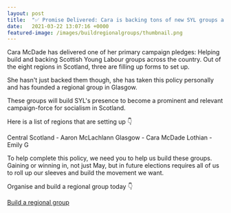 ```yaml
---
layout: post
title:  "✅ Promise Delivered: Cara is backing tons of new SYL groups across Scotland."
date:   2021-03-22 13:07:16 +0000
featured-image: /images/buildregionalgroups/thumbnail.png
---
```

Cara McDade has delivered one of her primary campaign pledges: Helping build and backing Scottish Young Labour groups across the country. Out of the eight regions in Scotland, three are filling up forms to set up. 

She hasn't just backed them though, she has taken this policy personally and has founded a regional group in Glasgow. 

These groups will build SYL's presence to become a prominent and relevant campaign-force for socialism in Scotland. 

Here is a list of regions that are setting up 👇

Central Scotland - Aaron McLachlann
Glasgow - Cara McDade
Lothian - Emily G

To help complete this policy, we need you to help us build these groups. Gaining or winning in, not just May, but in future elections requires all of us to roll up our sleeves and build the movement we want.

Organise and build a regional group today 👇

<a style="text-align: center;" class="btn-lg btn btn-danger" href="https://labour.org.uk/activist-hub/governance-and-legal-hub/clp-hub/equalities-structures/young-labour-branch-registration/">Build a regional group</a>